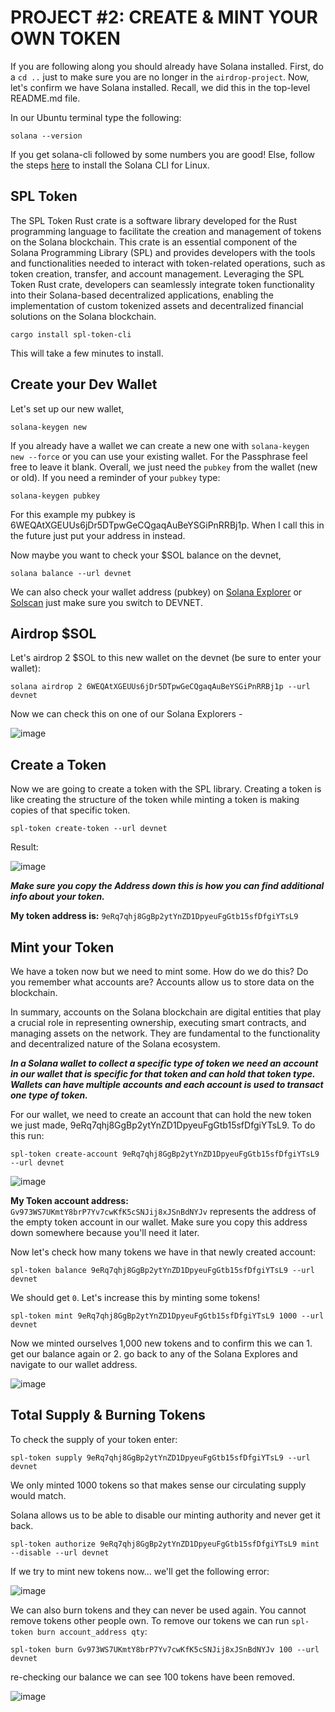 # PROJECT #2: CREATE & MINT YOUR OWN TOKEN

If you are following along you should already have Solana installed. 
First, do a `cd ..` just to make sure you are no longer in the `airdrop-project`. 
Now, let's confirm we have Solana installed. Recall, we did this in the top-level README.md file.

In our Ubuntu terminal type the following:

```
solana --version
```

If you get solana-cli followed by some numbers you are good! Else, follow the steps [here](https://docs.solana.com/cli/install-solana-cli-tools#use-solanas-install-tool) to install the Solana CLI for Linux. 

## SPL Token 

The SPL Token Rust crate is a software library developed for the Rust programming language to facilitate the creation and management of tokens on the Solana blockchain. This crate is an essential component of the Solana Programming Library (SPL) and provides developers with the tools and functionalities needed to interact with token-related operations, such as token creation, transfer, and account management. Leveraging the SPL Token Rust crate, developers can seamlessly integrate token functionality into their Solana-based decentralized applications, enabling the implementation of custom tokenized assets and decentralized financial solutions on the Solana blockchain.

```
cargo install spl-token-cli
```

This will take a few minutes to install.

## Create your Dev Wallet 

Let's set up our new wallet,

```
solana-keygen new
```

If you already have a wallet we can create a new one with `solana-keygen new --force` or you can use your existing wallet. For the Passphrase feel free to leave it blank. 
Overall, we just need the `pubkey` from the wallet (new or old). If you need a reminder of your `pubkey` type:

```
solana-keygen pubkey
```

For this example my pubkey is 6WEQAtXGEUUs6jDr5DTpwGeCQgaqAuBeYSGiPnRRBj1p. When I call this in the future just put your address in instead. 

Now maybe you want to check your $SOL balance on the devnet,

```
solana balance --url devnet
```

We can also check your wallet address (pubkey) on [Solana Explorer](https://explorer.solana.com/?cluster=devnet) or [Solscan](https://solscan.io/?cluster=devnet) just make sure you switch to DEVNET.

## Airdrop $SOL

Let's airdrop 2 $SOL to this new wallet on the devnet (be sure to enter your wallet):

```
solana airdrop 2 6WEQAtXGEUUs6jDr5DTpwGeCQgaqAuBeYSGiPnRRBj1p --url devnet
```

Now we can check this on one of our Solana Explorers -

![image](https://github.com/jvick1/Intro_to_SOL/assets/32043066/b708fce6-8874-412f-ae60-c120afd74969)

## Create a Token

Now we are going to create a token with the SPL library. Creating a token is like creating the structure of the token while minting a token is making copies of that specific token. 

```
spl-token create-token --url devnet
```

Result:

![image](https://github.com/jvick1/Intro_to_SOL/assets/32043066/e290f80e-1966-4d3f-a55c-b660643399d3)

***Make sure you copy the Address down this is how you can find additional info about your token.***

**My token address is:** `9eRq7qhj8GgBp2ytYnZD1DpyeuFgGtb15sfDfgiYTsL9`

## Mint your Token

We have a token now but we need to mint some. How do we do this? Do you remember what accounts are? Accounts allow us to store data on the blockchain.

In summary, accounts on the Solana blockchain are digital entities that play a crucial role in representing ownership, executing smart contracts, and managing assets on the network. They are fundamental to the functionality and decentralized nature of the Solana ecosystem.

***In a Solana wallet to collect a specific type of token we need an account in our wallet that is specific for that token and can hold that token type. Wallets can have multiple accounts and each account is used to transact one type of token.***   

For our wallet, we need to create an account that can hold the new token we just made, 9eRq7qhj8GgBp2ytYnZD1DpyeuFgGtb15sfDfgiYTsL9. 
To do this run:

```
spl-token create-account 9eRq7qhj8GgBp2ytYnZD1DpyeuFgGtb15sfDfgiYTsL9 --url devnet
```

![image](https://github.com/jvick1/Rust_Intro/assets/32043066/04ac2f80-3327-4c7e-95a9-90ef86ed6797)

**My Token account address:** `Gv973WS7UKmtY8brP7Yv7cwKfK5cSNJij8xJSnBdNYJv` represents the address of the empty token account in our wallet. 
Make sure you copy this address down somewhere because you'll need it later.

Now let's check how many tokens we have in that newly created account:

```
spl-token balance 9eRq7qhj8GgBp2ytYnZD1DpyeuFgGtb15sfDfgiYTsL9 --url devnet
```

We should get `0`. Let's increase this by minting some tokens!

```
spl-token mint 9eRq7qhj8GgBp2ytYnZD1DpyeuFgGtb15sfDfgiYTsL9 1000 --url devnet
```

Now we minted ourselves 1,000 new tokens and to confirm this we can 1. get our balance again or 2. go back to any of the Solana Explores and navigate to our wallet address. 

![image](https://github.com/jvick1/Rust_Intro/assets/32043066/169fbb52-9369-4cab-adcc-f9b34b27be9d)

## Total Supply & Burning Tokens

To check the supply of your token enter:

```
spl-token supply 9eRq7qhj8GgBp2ytYnZD1DpyeuFgGtb15sfDfgiYTsL9 --url devnet
```

We only minted 1000 tokens so that makes sense our circulating supply would match. 

Solana allows us to be able to disable our minting authority and never get it back. 

```
spl-token authorize 9eRq7qhj8GgBp2ytYnZD1DpyeuFgGtb15sfDfgiYTsL9 mint --disable --url devnet
```

If we try to mint new tokens now... we'll get the following error:

![image](https://github.com/jvick1/Rust_Intro/assets/32043066/548d7398-94e9-41ab-a941-56f84534d2f2)

We can also burn tokens and they can never be used again. You cannot remove tokens other people own. 
To remove our tokens we can run `spl-token burn account_address qty`:

```
spl-token burn Gv973WS7UKmtY8brP7Yv7cwKfK5cSNJij8xJSnBdNYJv 100 --url devnet
```

re-checking our balance we can see 100 tokens have been removed.

![image](https://github.com/jvick1/Rust_Intro/assets/32043066/b953a5b1-7a04-46da-9dfb-230c9d37d8c2)
